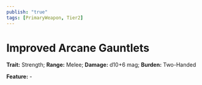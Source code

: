```yaml
---
publish: "true"
tags: [PrimaryWeapon, Tier2]
---
```

# Improved Arcane Gauntlets

**Trait:** Strength; **Range:** Melee; **Damage:** d10+6 mag; **Burden:** Two-Handed

**Feature:** -

